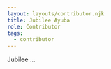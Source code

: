 ```yaml
---
layout: layouts/contributor.njk
title: Jubilee Ayuba
role: Contributor
tags:
  - contributor
---
```

Jubilee ...